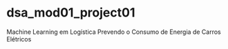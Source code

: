 # dsa_mod01_project01
Machine Learning em Logística Prevendo o Consumo de Energia de Carros Elétricos
